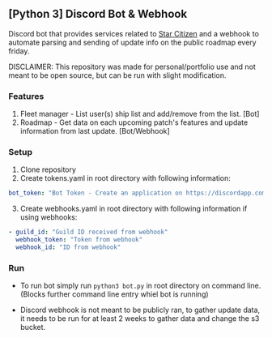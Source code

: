 ## [Python 3] Discord Bot & Webhook
Discord bot that provides services related to [Star Citizen](https://robertsspaceindustries.com) and a webhook to
automate parsing and sending of update info on the public roadmap every friday.

DISCLAIMER: This repository was made for personal/portfolio use and not meant to be open source, but can be run with 
slight modification.

### Features
1. Fleet manager - List user(s) ship list and add/remove from the list. [Bot]
2. Roadmap - Get data on each upcoming patch's features and update information from last update. [Bot/Webhook]

### Setup
1. Clone repository
2. Create tokens.yaml in root directory with following information:
```yaml
bot_token: "Bot Token - Create an application on https://discordapp.com/developers/applications/"
```

3. Create webhooks.yaml in root directory with following information if using webhooks:
```yaml
- guild_id: "Guild ID received from webhook"
  webhook_token: "Token from webhook"
  webhook_id: "ID from webhook"
```

### Run
- To run bot simply run `python3 bot.py` in root directory on command line. (Blocks further command line entry whiel bot
is running)

- Discord webhook is not meant to be publicly ran, to gather update data, it needs to be run for at least 2 weeks to
gather data and change the s3 bucket.